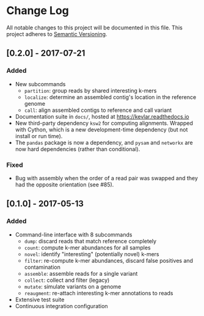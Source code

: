 # Change Log
All notable changes to this project will be documented in this file.
This project adheres to [Semantic Versioning](http://semver.org/).

## [0.2.0] - 2017-07-21
### Added
- New subcommands
    - `partition`: group reads by shared interesting k-mers
    - `localize`: determine an assembled contig's location in the reference genome
    - `call`: align assembled contigs to reference and call variant
- Documentation suite in `docs/`, hosted at https://kevlar.readthedocs.io
- New third-party dependency `ksw2` for computing alignments. Wrapped with Cython, which is a new development-time dependency (but not install or run time).
- The `pandas` package is now a dependency, and `pysam` and `networkx` are now hard dependencies (rather than conditional).

### Fixed
- Bug with assembly when the order of a read pair was swapped and they had the opposite orientation (see #85).

## [0.1.0] - 2017-05-13
### Added
- Command-line interface with 8 subcommands
    - `dump`: discard reads that match reference completely
    - `count`: compute k-mer abundances for all samples
    - `novel`: identify "interesting" (potentially novel) k-mers
    - `filter`: re-compute k-mer abundances, discard false positives and contamination
    - `assemble`: assemble reads for a single variant
    - `collect`: collect and filter (legacy)
    - `mutate`: simulate variants on a genome
    - `reaugment`: re-attach interesting k-mer annotations to reads
- Extensive test suite
- Continuous integration configuration
